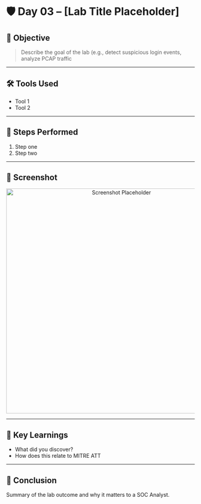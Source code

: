 # 🛡️ Day 03 – [Lab Title Placeholder]

## 📌 Objective
> Describe the goal of the lab (e.g., detect suspicious login events, analyze PCAP traffic

---

## 🛠️ Tools Used
- Tool 1
- Tool 2

---

## 🧪 Steps Performed
1. Step one
2. Step two

---

## 📸 Screenshot
<p align="center">
  <img src="../../Screenshots/Day03.png" alt="Screenshot Placeholder" width="600">
</p>

---

## 🧠 Key Learnings
- What did you discover?
- How does this relate to MITRE ATT

---

## 🎯 Conclusion
Summary of the lab outcome and why it matters to a SOC Analyst.
